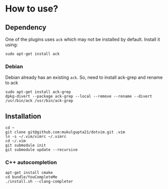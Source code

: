 # How to use?

## Dependency
One of the plugins uses `ack` which may not be installed by default.
Install it using:
```
sudo apt-get install ack
```

### Debian
Debian already has an existing `ack`. So, need to install ack-grep and rename to ack
```
sudo apt-get install ack-grep
dpkg-divert --package ack-grep --local --remove --rename --divert /usr/bin/ack /usr/bin/ack-grep
```

## Installation
```
cd ~
git clone git@github.com:mukulgupta21/dotvim.git .vim
ln -s ~/.vim/vimrc ~/.vimrc
cd ~/.vim
git submodule init
git submodule update --recursive
```

### C++ autocompletion

```
apt-get install cmake
cd bundle/YouCompleteMe
./install.sh --clang-completer
```
